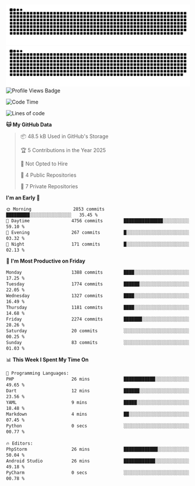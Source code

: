 <img src="https://github.com/nielsbaggerman/nielsbaggerman/blob/output/github-contribution-grid-snake.svg#gh-light-mode-only" alt="GitHub Snake Light">
<img src="https://github.com/nielsbaggerman/nielsbaggerman/blob/output/github-contribution-grid-snake-dark.svg#gh-dark-mode-only" alt="GitHub Snake Dark">
<img src="https://komarev.com/ghpvc/?username=nielsbaggerman&amp;label=Profile+Views" alt="Profile Views Badge" />

<!--START_SECTION:waka-->
![Code Time](http://img.shields.io/badge/Code%20Time-2%2C268%20hrs%2047%20mins-blue)

![Lines of code](https://img.shields.io/badge/From%20Hello%20World%20I%27ve%20Written-9.4%20million%20lines%20of%20code-blue)

**🐱 My GitHub Data** 

> 📦 48.5 kB Used in GitHub's Storage 
 > 
> 🏆 5 Contributions in the Year 2025
 > 
> 🚫 Not Opted to Hire
 > 
> 📜 4 Public Repositories 
 > 
> 🔑 7 Private Repositories 
 > 
**I'm an Early 🐤** 

```text
🌞 Morning                2853 commits        █████████░░░░░░░░░░░░░░░░   35.45 % 
🌆 Daytime                4756 commits        ███████████████░░░░░░░░░░   59.10 % 
🌃 Evening                267 commits         █░░░░░░░░░░░░░░░░░░░░░░░░   03.32 % 
🌙 Night                  171 commits         █░░░░░░░░░░░░░░░░░░░░░░░░   02.13 % 
```
📅 **I'm Most Productive on Friday** 

```text
Monday                   1388 commits        ████░░░░░░░░░░░░░░░░░░░░░   17.25 % 
Tuesday                  1774 commits        ██████░░░░░░░░░░░░░░░░░░░   22.05 % 
Wednesday                1327 commits        ████░░░░░░░░░░░░░░░░░░░░░   16.49 % 
Thursday                 1181 commits        ████░░░░░░░░░░░░░░░░░░░░░   14.68 % 
Friday                   2274 commits        ███████░░░░░░░░░░░░░░░░░░   28.26 % 
Saturday                 20 commits          ░░░░░░░░░░░░░░░░░░░░░░░░░   00.25 % 
Sunday                   83 commits          ░░░░░░░░░░░░░░░░░░░░░░░░░   01.03 % 
```


📊 **This Week I Spent My Time On** 

```text
💬 Programming Languages: 
PHP                      26 mins             ████████████░░░░░░░░░░░░░   49.65 % 
Dart                     12 mins             ██████░░░░░░░░░░░░░░░░░░░   23.56 % 
YAML                     9 mins              █████░░░░░░░░░░░░░░░░░░░░   18.48 % 
Markdown                 4 mins              ██░░░░░░░░░░░░░░░░░░░░░░░   07.45 % 
Python                   0 secs              ░░░░░░░░░░░░░░░░░░░░░░░░░   00.77 % 

🔥 Editors: 
PhpStorm                 26 mins             █████████████░░░░░░░░░░░░   50.04 % 
Android Studio           26 mins             ████████████░░░░░░░░░░░░░   49.18 % 
PyCharm                  0 secs              ░░░░░░░░░░░░░░░░░░░░░░░░░   00.78 % 
```


<!--END_SECTION:waka-->
